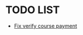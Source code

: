 # TODO LIST

- [Fix verify course payment](http://localhost:2024/courses/verify?id=course-web-development-1718566863420&trxref=course-web-development-1718566863420&reference=course-web-development-1718566863420)
